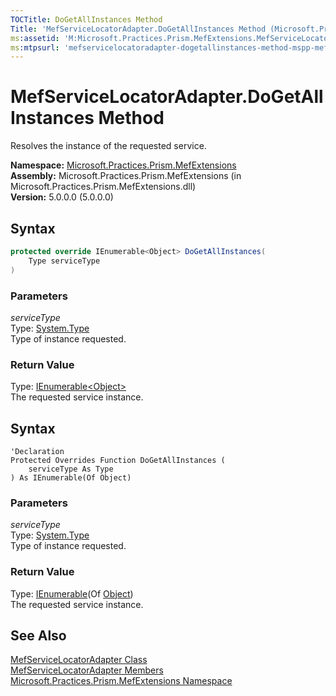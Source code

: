 ```yaml
---
TOCTitle: DoGetAllInstances Method
Title: 'MefServiceLocatorAdapter.DoGetAllInstances Method (Microsoft.Practices.Prism.MefExtensions)'
ms:assetid: 'M:Microsoft.Practices.Prism.MefExtensions.MefServiceLocatorAdapter.DoGetAllInstances(System.Type)'
ms:mtpsurl: 'mefservicelocatoradapter-dogetallinstances-method-mspp-mefextensions.md'
---
```


# MefServiceLocatorAdapter.DoGetAllInstances Method

Resolves the instance of the requested service.

**Namespace:** [Microsoft.Practices.Prism.MefExtensions](/patterns-practices/reference/mspp-mefextensions-namespace)  
**Assembly:** Microsoft.Practices.Prism.MefExtensions (in Microsoft.Practices.Prism.MefExtensions.dll)  
**Version:** 5.0.0.0 (5.0.0.0)

## Syntax

```C#
protected override IEnumerable<Object> DoGetAllInstances(
	Type serviceType
)
```
### Parameters

*serviceType*    
Type: [System.Type](http://msdn.microsoft.com/en-us/library/42892f65)  
Type of instance requested.

### Return Value
Type: [IEnumerable](http://msdn.microsoft.com/en-us/library/9eekhta0)[&lt;Object&gt;](http://msdn.microsoft.com/en-us/library/e5kfa45b)  
The requested service instance.

## Syntax

```VB
'Declaration
Protected Overrides Function DoGetAllInstances ( 
	serviceType As Type
) As IEnumerable(Of Object)
```
### Parameters

*serviceType*    
Type: [System.Type](http://msdn.microsoft.com/en-us/library/42892f65)  
Type of instance requested.

### Return Value

Type: [IEnumerable](http://msdn.microsoft.com/en-us/library/9eekhta0)(Of [Object](http://msdn.microsoft.com/en-us/library/e5kfa45b))  
The requested service instance.

## See Also
[MefServiceLocatorAdapter Class](/patterns-practices/reference/mefservicelocatoradapter-class-mspp-mefextensions)  
[MefServiceLocatorAdapter Members](/patterns-practices/reference/mefservicelocatoradapter-members-mspp-mefextensions)  
[Microsoft.Practices.Prism.MefExtensions Namespace](/patterns-practices/reference/mspp-mefextensions-namespace)  